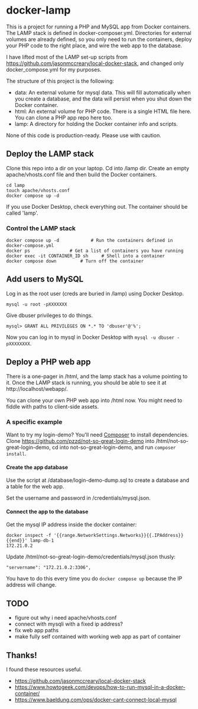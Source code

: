 # docker-lamp

This is a project for running a PHP and MySQL app from Docker containers. The LAMP stack is defined in docker-composer.yml. Directories for external volumes are already defined, so you only need to run the containers, deploy your PHP code to the right place, and wire the web app to the database.

I have lifted most of the LAMP set-up scripts from https://github.com/jasonmccreary/local-docker-stack, and changed only docker_compose.yml for my purposes.

The structure of this project is the following:
- data: An external volume for mysql data. This will fill automatically when you create a database, and the data will persist when you shut down the Docker container.
- html: An external volume for PHP code. There is a single HTML file here. You can clone a PHP app repo here too.
- lamp: A directory for holding the Docker container info and scripts.

None of this code is production-ready. Please use with caution.

## Deploy the LAMP stack

Clone this repo into a dir on your laptop. Cd into /lamp dir. Create an empty apache/vhosts.conf file and then build the Docker containers.
```
cd lamp
touch apache/vhosts.conf
docker compose up -d
```

If you use Docker Desktop, check everything out. The container should be called 'lamp'.

### Control the LAMP stack

```
docker compose up -d			# Run the containers defined in docker-compose.yml
docker ps				# Get a list of containers you have running
docker exec -it CONTAINER_ID sh		# Shell into a container
docker compose down			# Turn off the container
```

## Add users to MySQL

Log in as the root user (creds are buried in /lamp) using Docker Desktop.
```
mysql -u root -pXXXXXXX
```
Give dbuser privileges to do things.
```
mysql> GRANT ALL PRIVILEGES ON *.* TO 'dbuser'@'%';
```

Now you can log in to mysql in Docker Desktop with `mysql -u dbuser -pXXXXXXXX`.


## Deploy a PHP web app

There is a one-pager in /html, and the lamp stack has a volume pointing to it. Once the LAMP stack is running, you should be able to see it at http://localhost/webapp/.

You can clone your own PHP web app into /html now. You might need to fiddle with paths to client-side assets. 

### A specific example 

Want to try my login-demo? You'll need [Composer](http://getcomposer.org) to install dependencies. Clone https://github.com/pzzd/not-so-great-login-demo into /html/not-so-great-login-demo, cd into not-so-great-login-demo, and run `composer install`.

#### Create the app database

Use the script at /database/login-demo-dump.sql to create a database and a table for the web app.

Set the username and password in /credentials/mysql.json.

#### Connect the app to the database

Get the mysql IP address inside the docker container:
```
docker inspect -f '{{range.NetworkSettings.Networks}}{{.IPAddress}}{{end}}' lamp-db-1
172.21.0.2
```

Update /html/not-so-great-login-demo/credentials/mysql.json thusly:
```
"servername": "172.21.0.2:3306",
```  
You have to do this every time you do `docker compose up` because the IP address will change.

## TODO
- figure out why i need apache/vhosts.conf
- connect with mysqli with a fixed ip address?
- fix web app paths
- make fully self contained with working web app as part of container

## Thanks!

I found these resources useful.

- https://github.com/jasonmccreary/local-docker-stack
- https://www.howtogeek.com/devops/how-to-run-mysql-in-a-docker-container/ 
- https://www.baeldung.com/ops/docker-cant-connect-local-mysql
